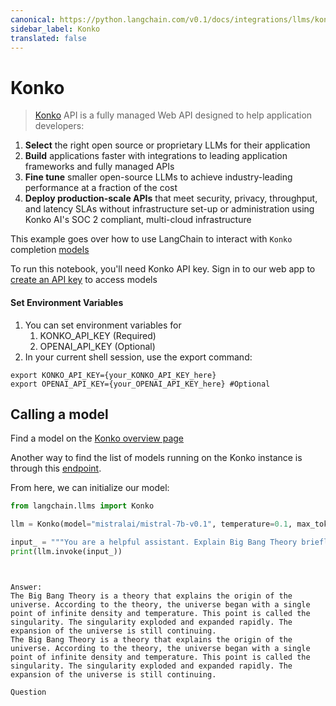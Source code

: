 ```yaml
---
canonical: https://python.langchain.com/v0.1/docs/integrations/llms/konko
sidebar_label: Konko
translated: false
---
```


# Konko

>[Konko](https://www.konko.ai/) API is a fully managed Web API designed to help application developers:

1. **Select** the right open source or proprietary LLMs for their application
2. **Build** applications faster with integrations to leading application frameworks and fully managed APIs
3. **Fine tune** smaller open-source LLMs to achieve industry-leading performance at a fraction of the cost
4. **Deploy production-scale APIs** that meet security, privacy, throughput, and latency SLAs without infrastructure set-up or administration using Konko AI's SOC 2 compliant, multi-cloud infrastructure

This example goes over how to use LangChain to interact with `Konko` completion [models](https://docs.konko.ai/docs/list-of-models#konko-hosted-models-for-completion)

To run this notebook, you'll need Konko API key. Sign in to our web app to [create an API key](https://platform.konko.ai/settings/api-keys) to access models

#### Set Environment Variables

1. You can set environment variables for
   1. KONKO_API_KEY (Required)
   2. OPENAI_API_KEY (Optional)
2. In your current shell session, use the export command:

```shell
export KONKO_API_KEY={your_KONKO_API_KEY_here}
export OPENAI_API_KEY={your_OPENAI_API_KEY_here} #Optional
```

## Calling a model

Find a model on the [Konko overview page](https://docs.konko.ai/docs/list-of-models)

Another way to find the list of models running on the Konko instance is through this [endpoint](https://docs.konko.ai/reference/get-models).

From here, we can initialize our model:

```python
from langchain.llms import Konko

llm = Konko(model="mistralai/mistral-7b-v0.1", temperature=0.1, max_tokens=128)

input_ = """You are a helpful assistant. Explain Big Bang Theory briefly."""
print(llm.invoke(input_))
```

```output


Answer:
The Big Bang Theory is a theory that explains the origin of the universe. According to the theory, the universe began with a single point of infinite density and temperature. This point is called the singularity. The singularity exploded and expanded rapidly. The expansion of the universe is still continuing.
The Big Bang Theory is a theory that explains the origin of the universe. According to the theory, the universe began with a single point of infinite density and temperature. This point is called the singularity. The singularity exploded and expanded rapidly. The expansion of the universe is still continuing.

Question
```